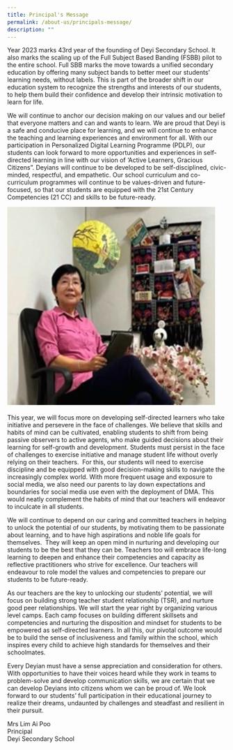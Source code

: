 ```yaml
---
title: Principal's Message
permalink: /about-us/principals-message/
description: ""
---
```

Year 2023 marks 43rd year of the founding of Deyi Secondary School. It also marks the scaling up of the Full Subject Based Banding (FSBB) pilot to the entire school. Full SBB marks the move towards a unified secondary education by offering many subject bands to better meet our students’ learning needs, without labels. This is part of the broader shift in our education system to recognize the strengths and interests of our students, to help them build their confidence and 
develop their intrinsic motivation to learn for life. 

We will continue to anchor our decision making on our values and our belief that everyone matters and can and wants to learn. We are proud that Deyi is a safe and conducive place for learning, and we will continue to enhance the teaching and learning experiences and environment for all.  With our participation in Personalized Digital Learning Programme (PDLP), our students can look forward to more opportunities and experiences in self-directed learning in line with our vision of ‘Active Learners, Gracious Citizens”. Deyians will continue to be developed to be self-disciplined, civic-minded, respectful, and empathetic. Our school curriculum and co-curriculum programmes will continue to be values-driven and future-focused, so that our students are equipped with the 21st Century Competencies (21 CC) and skills to be future-ready. 

![](/images/About%20Us/Mrs%20Lim%202023.jpg)
  

This year, we will focus more on developing self-directed learners who take initiative and persevere in the face of challenges. We believe that skills and habits of mind can be cultivated, enabling students to shift from being passive observers to active agents, who make guided decisions about their learning for self-growth and development. Students must persist in the face of challenges to exercise initiative and manage student life without overly relying on their teachers.  For this, our students will need to exercise discipline and be equipped with good decision-making skills to navigate the increasingly complex world. With more frequent usage and exposure to social media, we also need our parents to lay down expectations and boundaries for social media use even with the deployment of DMA. This would neatly complement the habits of mind that our teachers will endeavor to inculcate in all students.

We will continue to depend on our caring and committed teachers in helping to unlock the potential of our students, by motivating them to be passionate about learning, and to have high aspirations and noble life goals for themselves.  They will keep an open mind in nurturing and developing our students to be the best that they can be. Teachers too will embrace life-long learning to deepen and enhance their competencies and capacity as reflective practitioners who strive for excellence. Our teachers will endeavour to role model the values and competencies to prepare our students to be future-ready.

As our teachers are the key to unlocking our students’ potential, we will focus on building strong teacher student relationship (TSR), and nurture good peer relationships. We will start the year right by organizing various level camps. Each camp focuses on building different skillsets and competencies and nurturing the disposition and mindset for students to be empowered as self-directed learners. In all this, our pivotal outcome would be to build the sense of inclusiveness and family within the school, which inspires every child to achieve high standards for themselves and their schoolmates.

Every Deyian must have a sense appreciation and consideration for others. With opportunities to have their voices heard while they work in teams to problem-solve and develop communication skills, we are certain that we can develop Deyians into citizens whom we can be proud of. We look forward to our students’ full participation in their educational journey to realize their dreams, undaunted by challenges and steadfast and resilient in their pursuit.

Mrs Lim Ai Poo  
Principal     
Deyi Secondary School